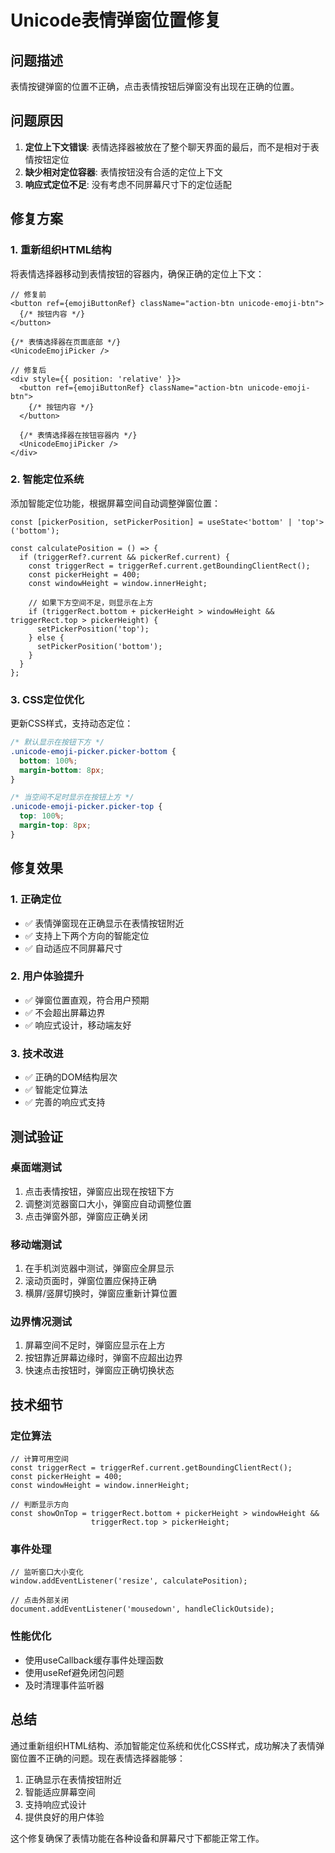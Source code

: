 # Unicode表情弹窗位置修复

## 问题描述

表情按键弹窗的位置不正确，点击表情按钮后弹窗没有出现在正确的位置。

## 问题原因

1. **定位上下文错误**: 表情选择器被放在了整个聊天界面的最后，而不是相对于表情按钮定位
2. **缺少相对定位容器**: 表情按钮没有合适的定位上下文
3. **响应式定位不足**: 没有考虑不同屏幕尺寸下的定位适配

## 修复方案

### 1. 重新组织HTML结构

将表情选择器移动到表情按钮的容器内，确保正确的定位上下文：

```tsx
// 修复前
<button ref={emojiButtonRef} className="action-btn unicode-emoji-btn">
  {/* 按钮内容 */}
</button>

{/* 表情选择器在页面底部 */}
<UnicodeEmojiPicker />

// 修复后
<div style={{ position: 'relative' }}>
  <button ref={emojiButtonRef} className="action-btn unicode-emoji-btn">
    {/* 按钮内容 */}
  </button>
  
  {/* 表情选择器在按钮容器内 */}
  <UnicodeEmojiPicker />
</div>
```

### 2. 智能定位系统

添加智能定位功能，根据屏幕空间自动调整弹窗位置：

```tsx
const [pickerPosition, setPickerPosition] = useState<'bottom' | 'top'>('bottom');

const calculatePosition = () => {
  if (triggerRef?.current && pickerRef.current) {
    const triggerRect = triggerRef.current.getBoundingClientRect();
    const pickerHeight = 400;
    const windowHeight = window.innerHeight;
    
    // 如果下方空间不足，则显示在上方
    if (triggerRect.bottom + pickerHeight > windowHeight && triggerRect.top > pickerHeight) {
      setPickerPosition('top');
    } else {
      setPickerPosition('bottom');
    }
  }
};
```

### 3. CSS定位优化

更新CSS样式，支持动态定位：

```css
/* 默认显示在按钮下方 */
.unicode-emoji-picker.picker-bottom {
  bottom: 100%;
  margin-bottom: 8px;
}

/* 当空间不足时显示在按钮上方 */
.unicode-emoji-picker.picker-top {
  top: 100%;
  margin-top: 8px;
}
```

## 修复效果

### 1. 正确定位
- ✅ 表情弹窗现在正确显示在表情按钮附近
- ✅ 支持上下两个方向的智能定位
- ✅ 自动适应不同屏幕尺寸

### 2. 用户体验提升
- ✅ 弹窗位置直观，符合用户预期
- ✅ 不会超出屏幕边界
- ✅ 响应式设计，移动端友好

### 3. 技术改进
- ✅ 正确的DOM结构层次
- ✅ 智能定位算法
- ✅ 完善的响应式支持

## 测试验证

### 桌面端测试
1. 点击表情按钮，弹窗应出现在按钮下方
2. 调整浏览器窗口大小，弹窗应自动调整位置
3. 点击弹窗外部，弹窗应正确关闭

### 移动端测试
1. 在手机浏览器中测试，弹窗应全屏显示
2. 滚动页面时，弹窗位置应保持正确
3. 横屏/竖屏切换时，弹窗应重新计算位置

### 边界情况测试
1. 屏幕空间不足时，弹窗应显示在上方
2. 按钮靠近屏幕边缘时，弹窗不应超出边界
3. 快速点击按钮时，弹窗应正确切换状态

## 技术细节

### 定位算法
```tsx
// 计算可用空间
const triggerRect = triggerRef.current.getBoundingClientRect();
const pickerHeight = 400;
const windowHeight = window.innerHeight;

// 判断显示方向
const showOnTop = triggerRect.bottom + pickerHeight > windowHeight && 
                  triggerRect.top > pickerHeight;
```

### 事件处理
```tsx
// 监听窗口大小变化
window.addEventListener('resize', calculatePosition);

// 点击外部关闭
document.addEventListener('mousedown', handleClickOutside);
```

### 性能优化
- 使用useCallback缓存事件处理函数
- 使用useRef避免闭包问题
- 及时清理事件监听器

## 总结

通过重新组织HTML结构、添加智能定位系统和优化CSS样式，成功解决了表情弹窗位置不正确的问题。现在表情选择器能够：

1. 正确显示在表情按钮附近
2. 智能适应屏幕空间
3. 支持响应式设计
4. 提供良好的用户体验

这个修复确保了表情功能在各种设备和屏幕尺寸下都能正常工作。

